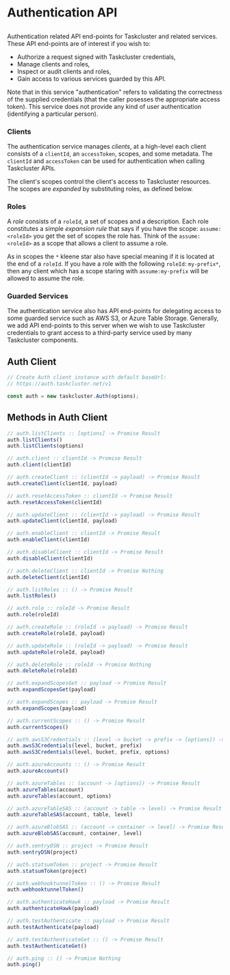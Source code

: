 # Authentication API

##

Authentication related API end-points for Taskcluster and related
services. These API end-points are of interest if you wish to:
  * Authorize a request signed with Taskcluster credentials,
  * Manage clients and roles,
  * Inspect or audit clients and roles,
  * Gain access to various services guarded by this API.

Note that in this service "authentication" refers to validating the
correctness of the supplied credentials (that the caller posesses the
appropriate access token). This service does not provide any kind of user
authentication (identifying a particular person).

### Clients
The authentication service manages _clients_, at a high-level each client
consists of a `clientId`, an `accessToken`, scopes, and some metadata.
The `clientId` and `accessToken` can be used for authentication when
calling Taskcluster APIs.

The client's scopes control the client's access to Taskcluster resources.
The scopes are *expanded* by substituting roles, as defined below.

### Roles
A _role_ consists of a `roleId`, a set of scopes and a description.
Each role constitutes a simple _expansion rule_ that says if you have
the scope: `assume:<roleId>` you get the set of scopes the role has.
Think of the `assume:<roleId>` as a scope that allows a client to assume
a role.

As in scopes the `*` kleene star also have special meaning if it is
located at the end of a `roleId`. If you have a role with the following
`roleId`: `my-prefix*`, then any client which has a scope staring with
`assume:my-prefix` will be allowed to assume the role.

### Guarded Services
The authentication service also has API end-points for delegating access
to some guarded service such as AWS S3, or Azure Table Storage.
Generally, we add API end-points to this server when we wish to use
Taskcluster credentials to grant access to a third-party service used
by many Taskcluster components.

## Auth Client

```js
// Create Auth client instance with default baseUrl:
// https://auth.taskcluster.net/v1

const auth = new taskcluster.Auth(options);
```

## Methods in Auth Client

```js
// auth.listClients :: [options] -> Promise Result
auth.listClients()
auth.listClients(options)
```

```js
// auth.client :: clientId -> Promise Result
auth.client(clientId)
```

```js
// auth.createClient :: (clientId -> payload) -> Promise Result
auth.createClient(clientId, payload)
```

```js
// auth.resetAccessToken :: clientId -> Promise Result
auth.resetAccessToken(clientId)
```

```js
// auth.updateClient :: (clientId -> payload) -> Promise Result
auth.updateClient(clientId, payload)
```

```js
// auth.enableClient :: clientId -> Promise Result
auth.enableClient(clientId)
```

```js
// auth.disableClient :: clientId -> Promise Result
auth.disableClient(clientId)
```

```js
// auth.deleteClient :: clientId -> Promise Nothing
auth.deleteClient(clientId)
```

```js
// auth.listRoles :: () -> Promise Result
auth.listRoles()
```

```js
// auth.role :: roleId -> Promise Result
auth.role(roleId)
```

```js
// auth.createRole :: (roleId -> payload) -> Promise Result
auth.createRole(roleId, payload)
```

```js
// auth.updateRole :: (roleId -> payload) -> Promise Result
auth.updateRole(roleId, payload)
```

```js
// auth.deleteRole :: roleId -> Promise Nothing
auth.deleteRole(roleId)
```

```js
// auth.expandScopesGet :: payload -> Promise Result
auth.expandScopesGet(payload)
```

```js
// auth.expandScopes :: payload -> Promise Result
auth.expandScopes(payload)
```

```js
// auth.currentScopes :: () -> Promise Result
auth.currentScopes()
```

```js
// auth.awsS3Credentials :: (level -> bucket -> prefix -> [options]) -> Promise Result
auth.awsS3Credentials(level, bucket, prefix)
auth.awsS3Credentials(level, bucket, prefix, options)
```

```js
// auth.azureAccounts :: () -> Promise Result
auth.azureAccounts()
```

```js
// auth.azureTables :: (account -> [options]) -> Promise Result
auth.azureTables(account)
auth.azureTables(account, options)
```

```js
// auth.azureTableSAS :: (account -> table -> level) -> Promise Result
auth.azureTableSAS(account, table, level)
```

```js
// auth.azureBlobSAS :: (account -> container -> level) -> Promise Result
auth.azureBlobSAS(account, container, level)
```

```js
// auth.sentryDSN :: project -> Promise Result
auth.sentryDSN(project)
```

```js
// auth.statsumToken :: project -> Promise Result
auth.statsumToken(project)
```

```js
// auth.webhooktunnelToken :: () -> Promise Result
auth.webhooktunnelToken()
```

```js
// auth.authenticateHawk :: payload -> Promise Result
auth.authenticateHawk(payload)
```

```js
// auth.testAuthenticate :: payload -> Promise Result
auth.testAuthenticate(payload)
```

```js
// auth.testAuthenticateGet :: () -> Promise Result
auth.testAuthenticateGet()
```

```js
// auth.ping :: () -> Promise Nothing
auth.ping()
```

